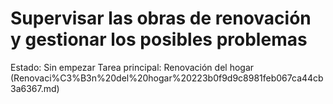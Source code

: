 # Supervisar las obras de renovación y gestionar los posibles problemas

Estado: Sin empezar
Tarea principal: Renovación del hogar (Renovaci%C3%B3n%20del%20hogar%20223b0f9d9c8981feb067ca44cb3a6367.md)